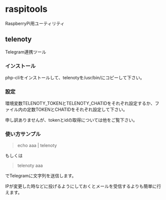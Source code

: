 # raspitools

RaspberryPi用ユーティリティ

## telenoty
Telegram連携ツール

### インストール
php-cliをインストールして、telenotyを/usr/bin/にコピーして下さい。

### 設定
環境変数TELENOTY_TOKENとTELENOTY_CHATIDをそれぞれ設定するか、ファイル内の定数TOKENとCHATIDをそれぞれ設定して下さい。

申し訳ありませんが、tokenとidの取得については他をご覧下さい。

### 使い方サンプル
> echo aaa | telenoty

もしくは
> telenoty aaa

でTelegramに文字列を送信します。

IPが変更した時などに投げるようにしておくとメールを受信するよりも簡単に行えます。
